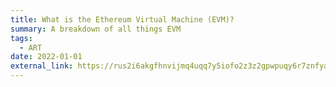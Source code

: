 ```yaml
---
title: What is the Ethereum Virtual Machine (EVM)?
summary: A breakdown of all things EVM
tags:
  - ART
date: 2022-01-01
external_link: https://rus2i6akgfhnvijmq4uqq7y5iofo2z3z2gpwpuqy6r7znfya42cq.arweave.net/jSWkeAoxTtqhLIcpCH8dQ4rtZ3nRn2fSGPR_lpcA5oU
---
```

